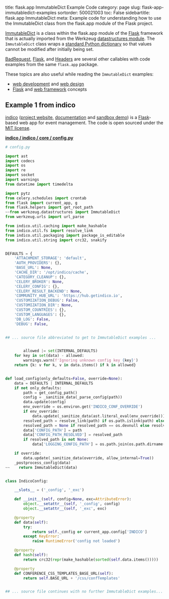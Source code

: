 title: flask.app ImmutableDict Example Code
category: page
slug: flask-app-immutabledict-examples
sortorder: 500021003
toc: False
sidebartitle: flask.app ImmutableDict
meta: Example code for understanding how to use the ImmutableDict class from the flask.app module of the Flask project.


[ImmutableDict](https://github.com/pallets/flask/blob/master/src/flask/app.py)
is a class within the flask.app module of the [Flask](/flask.html)
framework that is actually imported from the Werkzeug
[datastructures module](https://github.com/pallets/werkzeug/blob/master/src/werkzeug/datastructures.py).
The `ImmutableDict` class wraps a
[standard Python dictionary](https://docs.python.org/3/tutorial/datastructures.html#dictionaries)
so that values cannot be modified after initially being set.

<a href="/flask-app-badrequest-examples.html">BadRequest</a>,
<a href="/flask-app-flask-examples.html">Flask</a>,
and <a href="/flask-app-headers-examples.html">Headers</a>
are several other callables with code examples from the same `flask.app` package.

These topics are also useful while reading the `ImmutableDict` examples:

* [web development](/web-development.html) and [web design](/web-design.html)
* [Flask](/flask.html) and [web framework](/web-frameworks.html) concepts


## Example 1 from indico
[indico](https://github.com/indico/indico)
([project website](https://getindico.io/),
[documentation](https://docs.getindico.io/en/stable/installation/)
and [sandbox demo](https://sandbox.getindico.io/))
is a [Flask](/flask.html)-based web app for event management.
The code is open sourced under the
[MIT license](https://github.com/indico/indico/blob/master/LICENSE).

[**indico / indico / core / config.py**](https://github.com/indico/indico/blob/master/indico/core/config.py)

```python
# config.py

import ast
import codecs
import os
import re
import socket
import warnings
from datetime import timedelta

import pytz
from celery.schedules import crontab
from flask import current_app, g
from flask.helpers import get_root_path
~~from werkzeug.datastructures import ImmutableDict
from werkzeug.urls import url_parse

from indico.util.caching import make_hashable
from indico.util.fs import resolve_link
from indico.util.packaging import package_is_editable
from indico.util.string import crc32, snakify


DEFAULTS = {
    'ATTACHMENT_STORAGE': 'default',
    'AUTH_PROVIDERS': {},
    'BASE_URL': None,
    'CACHE_DIR': '/opt/indico/cache',
    'CATEGORY_CLEANUP': {},
    'CELERY_BROKER': None,
    'CELERY_CONFIG': {},
    'CELERY_RESULT_BACKEND': None,
    'COMMUNITY_HUB_URL': 'https://hub.getindico.io',
    'CUSTOMIZATION_DEBUG': False,
    'CUSTOMIZATION_DIR': None,
    'CUSTOM_COUNTRIES': {},
    'CUSTOM_LANGUAGES': {},
    'DB_LOG': False,
    'DEBUG': False,


## ... source file abbreviated to get to ImmutableDict examples ...


        allowed |= set(INTERNAL_DEFAULTS)
    for key in set(data) - allowed:
        warnings.warn(f'Ignoring unknown config key {key}')
    return {k: v for k, v in data.items() if k in allowed}


def load_config(only_defaults=False, override=None):
    data = DEFAULTS | INTERNAL_DEFAULTS
    if not only_defaults:
        path = get_config_path()
        config = _sanitize_data(_parse_config(path))
        data.update(config)
        env_override = os.environ.get('INDICO_CONF_OVERRIDE')
        if env_override:
            data.update(_sanitize_data(ast.literal_eval(env_override)))
        resolved_path = resolve_link(path) if os.path.islink(path) else path
        resolved_path = None if resolved_path == os.devnull else resolved_path
        data['CONFIG_PATH'] = path
        data['CONFIG_PATH_RESOLVED'] = resolved_path
        if resolved_path is not None:
            data['LOGGING_CONFIG_PATH'] = os.path.join(os.path.dirname(resolved_path), data['LOGGING_CONFIG_FILE'])

    if override:
        data.update(_sanitize_data(override, allow_internal=True))
    _postprocess_config(data)
~~    return ImmutableDict(data)


class IndicoConfig:

    __slots__ = ('_config', '_exc')

    def __init__(self, config=None, exc=AttributeError):
        object.__setattr__(self, '_config', config)
        object.__setattr__(self, '_exc', exc)

    @property
    def data(self):
        try:
            return self._config or current_app.config['INDICO']
        except KeyError:
            raise RuntimeError('config not loaded')

    @property
    def hash(self):
        return crc32(repr(make_hashable(sorted(self.data.items()))))

    @property
    def CONFERENCE_CSS_TEMPLATES_BASE_URL(self):
        return self.BASE_URL + '/css/confTemplates'


## ... source file continues with no further ImmutableDict examples...

```

